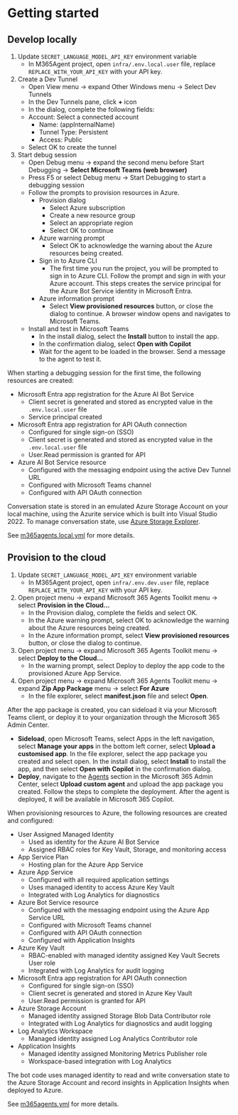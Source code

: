 # Getting started

## Develop locally

1. Update `SECRET_LANGUAGE_MODEL_API_KEY` environment variable
   - In M365Agent project, open `infra/.env.local.user` file, replace `REPLACE_WITH_YOUR_API_KEY` with your API key.
1. Create a Dev Tunnel
    - Open View menu -> expand Other Windows menu -> Select Dev Tunnels
    - In the Dev Tunnels pane, click **+** icon
    - In the dialog, complete the following fields:
    - Account: Select a connected account
      - Name: (appInternalName)
      - Tunnel Type: Persistent
      - Access: Public
    - Select OK to create the tunnel
1. Start debug session
    - Open Debug menu -> expand the second menu before Start Debugging -> **Select Microsoft Teams (web browser)**
    - Press F5 or select Debug menu -> Start Debugging to start a debugging session
    - Follow the prompts to provision resources in Azure.
      - Provision dialog
        - Select Azure subscription
        - Create a new resource group
        - Select an appropriate region
        - Select OK to continue
      - Azure warning prompt
        - Select OK to acknowledge the warning about the Azure resources being created.
      - Sign in to Azure CLI
        - The first time you run the project, you will be prompted to sign in to Azure CLI. Follow the prompt and sign in with your Azure account. This steps creates the service principal for the Azure Bot Service identity in Microsoft Entra.
      - Azure information prompt
        - Select **View provisioned resources** button, or close the dialog to continue. A browser window opens and navigates to Microsoft Teams.
    - Install and test in Microsoft Teams
      - In the install dialog, select the **Install** button to install the app.
      - In the confirmation dialog, select **Open with Copilot**
      - Wait for the agent to be loaded in the browser. Send a message to the agent to test it.

When starting a debugging session for the first time, the following resources are created:

- Microsoft Entra app registration for the Azure AI Bot Service
  - Client secret is generated and stored as encrypted value in the `.env.local.user` file
  - Service principal created
- Microsoft Entra app registration for API OAuth connection
  - Configured for single sign-on (SSO)
  - Client secret is generated and stored as encrypted value in the `.env.local.user` file 
  - User.Read permission is granted for API
- Azure AI Bot Service resource
  - Configured with the messaging endpoint using the active Dev Tunnel URL
  - Configured with Microsoft Teams channel
  - Configured with API OAuth connection

Conversation state is stored in an emulated Azure Storage Account on your local machine, using the Azurite service which is built into Visual Studio 2022. To manage conversation state, use [Azure Storage Explorer](https://azure.microsoft.com/en-gb/products/storage/storage-explorer/).

See [m365agents.local.yml](./M365Agent/m365agents.local.yml) for more details.

## Provision to the cloud

1. Update `SECRET_LANGUAGE_MODEL_API_KEY` environment variable
   - In M365Agent project, open `infra/.env.dev.user` file, replace `REPLACE_WITH_YOUR_API_KEY` with your API key.
1. Open project menu -> expand Microsoft 365 Agents Toolkit menu -> select **Provision in the Cloud...**
    - In the Provision dialog, complete the fields and select OK.
    - In the Azure warning prompt, select OK to acknowledge the warning about the Azure resources being created.
    - In the Azure information prompt, select **View provisioned resources** button, or close the dialog to continue.
1. Open project menu -> expand Microsoft 365 Agents Toolkit menu -> select **Deploy to the Cloud...** 
    - In the warning prompt, select Deploy to deploy the app code to the provisioned Azure App Service.
1. Open project menu -> expand Microsoft 365 Agents Toolkit menu -> expand **Zip App Package** menu -> select **For Azure**
    - In the file explorer, select **manifest.json** file and select **Open**.

After the app package is created, you can sideload it via your Microsoft Teams client, or deploy it to your organization through the Microsoft 365 Admin Center.

- **Sideload**, open Microsoft Teams, select Apps in the left navigation, select **Manage your apps** in the bottom left corner, select **Upload a customised app**. In the file explorer, select the app package you created and select open. In the install dialog, select **Install** to install the app, and then select **Open with Copilot** in the confirmation dialog.
- **Deploy**, navigate to the [Agents](https://admin.microsoft.com/#/copilot/agents) section in the Microsoft 365 Admin Center, select **Upload custom agent** and upload the app package you created. Follow the steps to complete the deployment. After the agent is deployed, it will be available in Microsoft 365 Copilot.

When provisioning resources to Azure, the following resources are created and configured:

- User Assigned Managed Identity
  - Used as identity for the Azure AI Bot Service
  - Assigned RBAC roles for Key Vault, Storage, and monitoring access
- App Service Plan
  - Hosting plan for the Azure App Service
- Azure App Service
  - Configured with all required application settings
  - Uses managed identity to access Azure Key Vault
  - Integrated with Log Analytics for diagnostics
- Azure Bot Service resource
  - Configured with the messaging endpoint using the Azure App Service URL
  - Configured with Microsoft Teams channel
  - Configured with API OAuth connection
  - Configured with Application Insights
- Azure Key Vault
  - RBAC-enabled with managed identity assigned Key Vault Secrets User role
  - Integrated with Log Analytics for audit logging
- Microsoft Entra app registration for API OAuth connection
  - Configured for single sign-on (SSO)
  - Client secret is generated and stored in Azure Key Vault
  - User.Read permission is granted for API
- Azure Storage Account
  - Managed identity assigned Storage Blob Data Contributor role
  - Integrated with Log Analytics for diagnostics and audit logging
- Log Analytics Workspace
  - Managed identity assigned Log Analytics Contributor role
- Application Insights
  - Managed identity assigned Monitoring Metrics Publisher role
  - Workspace-based integration with Log Analytics

The bot code uses managed identity to read and write conversation state to the Azure Storage Account and record insights in Application Insights when deployed to Azure.

See [m365agents.yml](./M365Agent/m365agents.yml) for more details.